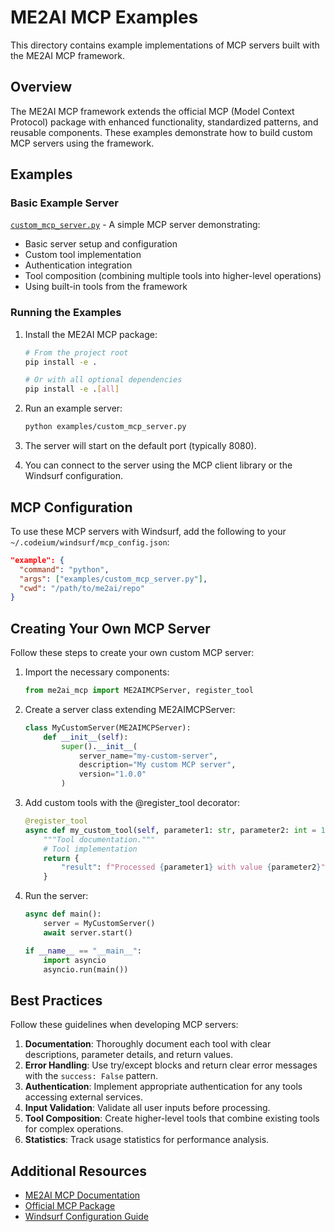 # ME2AI MCP Examples

This directory contains example implementations of MCP servers built with the ME2AI MCP framework.

## Overview

The ME2AI MCP framework extends the official MCP (Model Context Protocol) package with enhanced functionality, standardized patterns, and reusable components. These examples demonstrate how to build custom MCP servers using the framework.

## Examples

### Basic Example Server

[`custom_mcp_server.py`](./custom_mcp_server.py) - A simple MCP server demonstrating:
- Basic server setup and configuration
- Custom tool implementation
- Authentication integration
- Tool composition (combining multiple tools into higher-level operations)
- Using built-in tools from the framework

### Running the Examples

1. Install the ME2AI MCP package:
   ```bash
   # From the project root
   pip install -e .
   
   # Or with all optional dependencies
   pip install -e .[all]
   ```

2. Run an example server:
   ```bash
   python examples/custom_mcp_server.py
   ```

3. The server will start on the default port (typically 8080).

4. You can connect to the server using the MCP client library or the Windsurf configuration.

## MCP Configuration

To use these MCP servers with Windsurf, add the following to your `~/.codeium/windsurf/mcp_config.json`:

```json
"example": {
  "command": "python",
  "args": ["examples/custom_mcp_server.py"],
  "cwd": "/path/to/me2ai/repo"
}
```

## Creating Your Own MCP Server

Follow these steps to create your own custom MCP server:

1. Import the necessary components:
   ```python
   from me2ai_mcp import ME2AIMCPServer, register_tool
   ```

2. Create a server class extending ME2AIMCPServer:
   ```python
   class MyCustomServer(ME2AIMCPServer):
       def __init__(self):
           super().__init__(
               server_name="my-custom-server",
               description="My custom MCP server",
               version="1.0.0"
           )
   ```

3. Add custom tools with the @register_tool decorator:
   ```python
   @register_tool
   async def my_custom_tool(self, parameter1: str, parameter2: int = 10) -> dict:
       """Tool documentation."""
       # Tool implementation
       return {
           "result": f"Processed {parameter1} with value {parameter2}"
       }
   ```

4. Run the server:
   ```python
   async def main():
       server = MyCustomServer()
       await server.start()

   if __name__ == "__main__":
       import asyncio
       asyncio.run(main())
   ```

## Best Practices

Follow these guidelines when developing MCP servers:

1. **Documentation**: Thoroughly document each tool with clear descriptions, parameter details, and return values.
2. **Error Handling**: Use try/except blocks and return clear error messages with the `success: False` pattern.
3. **Authentication**: Implement appropriate authentication for any tools accessing external services.
4. **Input Validation**: Validate all user inputs before processing.
5. **Tool Composition**: Create higher-level tools that combine existing tools for complex operations.
6. **Statistics**: Track usage statistics for performance analysis.

## Additional Resources

- [ME2AI MCP Documentation](../me2ai_mcp/README.md)
- [Official MCP Package](https://pypi.org/project/mcp/)
- [Windsurf Configuration Guide](https://github.com/achimdehnert/me2ai/wiki/Windsurf-Configuration)

